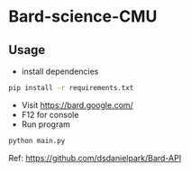 # Bard-science-CMU

## Usage

* install dependencies

```bash
pip install -r requirements.txt
```

* Visit https://bard.google.com/
* F12 for console
* Run program

```bash
python main.py
```

Ref: https://github.com/dsdanielpark/Bard-API
